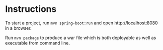 # Instructions

To start a project, run `mvn spring-boot:run` and open [http://localhost:8080](http://localhost:8080) in a browser.

Run `mvn package` to produce a war file which is both deployable as well as executable from command line.
